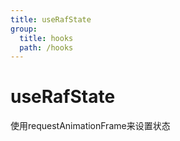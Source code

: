 ```yaml
---
title: useRafState
group:
  title: hooks
  path: /hooks
---
```


# useRafState

使用requestAnimationFrame来设置状态
